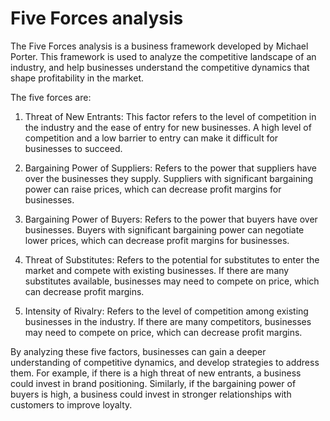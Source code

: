 # Five Forces analysis

The Five Forces analysis is a business framework developed by Michael Porter. This framework is used to analyze the competitive landscape of an industry, and help businesses understand the competitive dynamics that shape profitability in the market.

The five forces are:

1. Threat of New Entrants: This factor refers to the level of competition in the industry and the ease of entry for new businesses. A high level of competition and a low barrier to entry can make it difficult for businesses to succeed.

2. Bargaining Power of Suppliers: Refers to the power that suppliers have over the businesses they supply. Suppliers with significant bargaining power can raise prices, which can decrease profit margins for businesses.

3. Bargaining Power of Buyers: Refers to the power that buyers have over businesses. Buyers with significant bargaining power can negotiate lower prices, which can decrease profit margins for businesses.

4. Threat of Substitutes: Refers to the potential for substitutes to enter the market and compete with existing businesses. If there are many substitutes available, businesses may need to compete on price, which can decrease profit margins.

5. Intensity of Rivalry: Refers to the level of competition among existing businesses in the industry. If there are many competitors, businesses may need to compete on price, which can decrease profit margins.

By analyzing these five factors, businesses can gain a deeper understanding of competitive dynamics, and develop strategies to address them. For example, if there is a high threat of new entrants, a business could invest in brand positioning. Similarly, if the bargaining power of buyers is high, a business could invest in stronger relationships with customers to improve loyalty.

